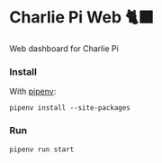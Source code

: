# Charlie Pi Web 🐈‍⬛

Web dashboard for Charlie Pi

### Install
With [pipenv][pipenv]:
```
pipenv install --site-packages
```

### Run
```
pipenv run start
```

[pipenv]: https://github.com/pypa/pipenv
